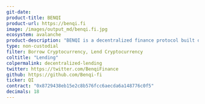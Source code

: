 ```yaml
---
git-date: 
product-title: BENQI
product-url: https://benqi.fi
image: /images/output_md/benqi.fi.jpg
ecosystem: avalanche
product-description: "BENQI is a decentralized finance protocol built on Avalanche. It consists of the BENQI Liquidity Market (BLM) and BENQI Liquid Staking (BLS)."
type: non-custodial
filter: Borrow Cryptocurrency, Lend Cryptocurrency
coltitle: "Lending"
colpermalink: decentralized-lending
twitter: https://twitter.com/BenqiFinance
github: https://github.com/Benqi-fi
ticker: QI
contract: "0x8729438eb15e2c8b576fcc6aecda6a148776c0f5"
decimals: 18
---
```

